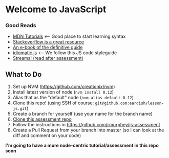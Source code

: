 # Welcome to JavaScript #

### Good Reads ###

* [MDN Tutorials](https://developer.mozilla.org/en-US/docs/Web/JavaScript/Guide) <-- Good place to start learning syntax
* [Stackoverflow is a great resource](http://stackoverflow.com/questions/3970961/getting-started-with-javascript)
* [An e-book of the definitive guide](JavaScript_The_Definitive_Guide_Sixth_Edition.pdf)
* [idiomatic.js](https://github.com/rwaldron/idiomatic.js/) <-- We follow this JS code styleguide
* [Streams! (read after assessment)](https://github.com/substack/stream-handbook)


## What to Do ##

1. Set up NVM (https://github.com/creationix/nvm)
2. Install latest version of node (`nvm install 0.12`)
3. Alias that as the "default" node (`nvm alias default 0.12`)
4. Clone this repo! (using SSH of course: `git@github.com:eardish/lesson-js.git`)
5. Create a branch for yourself (use your name for the branch name)
6. [Clone this assessment repo](https://github.com/rmurphey/js-assessment)
  1. Follow the instructions in https://github.com/rmurphey/js-assessment
7. Create a Pull Request from your branch into master (so I can look at the diff and comment on your code)

**I'm going to have a more node-centric tutorial/assessment in this repo soon**
